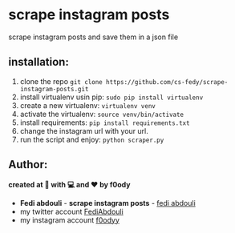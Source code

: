 # scrape instagram posts

scrape instagram posts and save them in a json file

## installation:

1. clone the repo `git clone https://github.com/cs-fedy/scrape-instagram-posts.git`
2. install virtualenv usin pip: `sudo pip install virtualenv`
3. create a new virtualenv:  `virtualenv venv`
4. activate the virtualenv: `source venv/bin/activate`
5. install requirements: `pip install requirements.txt`
6. change the instagram url with your url.
7. run the script and enjoy: `python scraper.py`

## Author:
**created at 🌙 with 💻 and ❤ by f0ody**
* **Fedi abdouli** - **scrape instagram posts** - [fedi abdouli](https://github.com/cs-fedy)
* my twitter account [FediAbdouli](https://www.twitter.com/FediAbdouli)
* my instagram account [f0odyy](https://www.instagram.com/f0odyy) 
